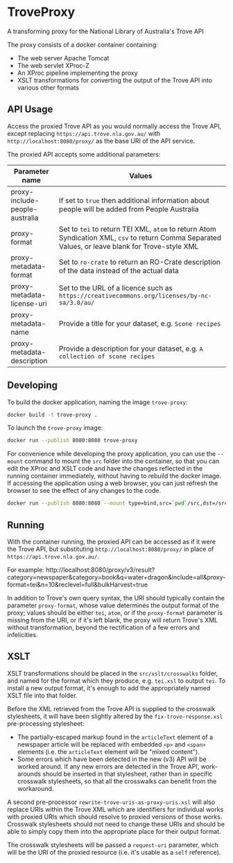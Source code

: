 # TroveProxy
A transforming proxy for the National Library of Australia's Trove API

The proxy consists of a docker container containing:
- The web server Apache Tomcat
- The web servlet XProc-Z
- An XProc pipeline implementing the proxy
- XSLT transformations for converting the output of the Trove API into various other formats 

## API Usage
Access the proxied Trove API as you would normally access the Trove API, except replacing 
`https://api.trove.nla.gov.au/` with `http://localhost:8080/proxy/` as the base URI of the API service.

The proxied API accepts some additional parameters:

|Parameter name|Values|
|------------------------|----------|
|proxy-include-people-australia|If set to `true` then additional information about people will be added from People Australia|
|proxy-format|Set to `tei` to return TEI XML, `atom` to return Atom Syndication XML, `csv` to return Comma Separated Values, or leave blank for Trove-style XML|
|proxy-metadata-format|Set to `ro-crate` to return an RO-Crate description of the data instead of the actual data|
|proxy-metadata-license-uri|Set to the URL of a licence such as `https://creativecommons.org/licenses/by-nc-sa/3.0/au/`|
|proxy-metadata-name|Provide a title for your dataset, e.g. `Scone recipes`|
|proxy-metadata-description|Provide a description for your dataset, e.g. `A collection of scone recipes`|

## Developing
To build the docker application, naming the image `trove-proxy`:

```bash
docker build -t trove-proxy .
```

To launch the `trove-proxy` image:
```bash
docker run --publish 8080:8080 trove-proxy 
```

For convenience while developing the proxy application, you can use the `--mount` command to 
mount the `src` folder into the container, so that you can edit the XProc and XSLT code and have the changes reflected in the running container 
immediately, without having to rebuild the docker image. If accessing the application using a web browser, you can just refresh the browser to
see the effect of any changes to the code.
```bash
docker run --publish 8080:8080 --mount type=bind,src=`pwd`/src,dst=/src trove-proxy
```

## Running
With the container running, the proxied API can be accessed as if it were the Trove API, but substituting 
`http://localhost:8080/proxy/` in place of `https://api.trove.nla.gov.au/`.  

For example: http://localhost:8080/proxy/v3/result?category=newspaper&category=book&q=water+dragon&include=all&proxy-format=tei&n=10&reclevel=full&bulkHarvest=true

In addition to Trove's own query syntax, the URI should typically contain the parameter `proxy-format`, 
whose value determines the output format of the proxy; values should be either `tei`, `atom`, or if the
`proxy-format` parameter is missing from the URI, or if it's left blank, the proxy will return Trove's XML 
without transformation, beyond the rectification of a few errors and infelicities.

## XSLT
XSLT transformations should be placed in the `src/xslt/crosswalks` folder, and named for the format which they produce, e.g. `tei.xsl` to output `tei`. To install a new output
format, it's enough to add the appropriately named XSLT file into that folder.

Before the XML retrieved from the Trove API is supplied to the crosswalk stylesheets, it will have been slightly altered by the `fix-trove-response.xsl` pre-processing stylesheet: 
- The partially-escaped markup found in the `articleText` element of a newspaper article will be replaced 
with embedded `<p>` and `<span>` elements (i.e. the `articleText` element will be "mixed content").
- Some errors which have been detected in the new (v3) API will be worked around.
If any new errors are detected in the Trove API, work-arounds should be inserted in that stylesheet, rather than in specific
crosswalk stylesheets, so that all the crosswalks can benefit from the workaround.

A second pre-processor `rewrite-trove-uris-as-proxy-uris.xsl` will also replace URIs within the Trove XML which 
are identifiers for individual works with proxied URIs which should resolve to proxied versions of those works. 
Crosswalk stylesheets should not need to change these URIs and should be able to simply copy them into the
appropriate place for their output format.

The crosswalk stylesheets will be passed a `request-uri` parameter, which will be the URI of the proxied resource 
(i.e. it's usable as a `self` reference).

